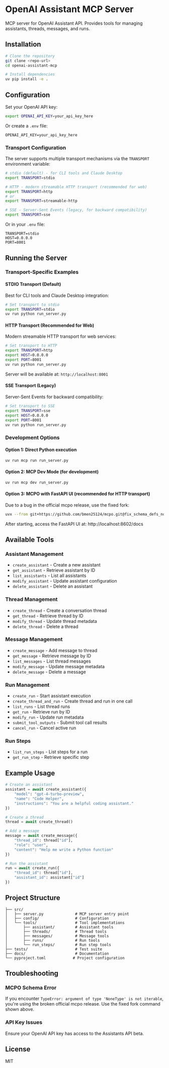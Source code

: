 # OpenAI Assistant MCP Server

MCP server for OpenAI Assistant API. Provides tools for managing assistants, threads, messages, and runs.

## Installation

```bash
# Clone the repository
git clone <repo-url>
cd openai-assistant-mcp

# Install dependencies
uv pip install -e .
```

## Configuration

Set your OpenAI API key:
```bash
export OPENAI_API_KEY=your_api_key_here
```

Or create a `.env` file:
```
OPENAI_API_KEY=your_api_key_here
```

### Transport Configuration

The server supports multiple transport mechanisms via the `TRANSPORT` environment variable:

```bash
# stdio (default) - for CLI tools and Claude Desktop
export TRANSPORT=stdio

# HTTP - modern streamable HTTP transport (recommended for web)
export TRANSPORT=http
# or
export TRANSPORT=streamable-http

# SSE - Server-Sent Events (legacy, for backward compatibility)
export TRANSPORT=sse
```

Or in your `.env` file:
```
TRANSPORT=stdio
HOST=0.0.0.0
PORT=8001
```

## Running the Server

### Transport-Specific Examples

#### STDIO Transport (Default)
Best for CLI tools and Claude Desktop integration:
```bash
# Set transport to stdio
export TRANSPORT=stdio
uv run python run_server.py
```

#### HTTP Transport (Recommended for Web)
Modern streamable HTTP transport for web services:
```bash
# Set transport to HTTP
export TRANSPORT=http
export HOST=0.0.0.0
export PORT=8001
uv run python run_server.py
```

Server will be available at: `http://localhost:8001`

#### SSE Transport (Legacy)
Server-Sent Events for backward compatibility:
```bash
# Set transport to SSE
export TRANSPORT=sse
export HOST=0.0.0.0
export PORT=8001
uv run python run_server.py
```

### Development Options

#### Option 1: Direct Python execution
```bash
uv run mcp run run_server.py
```

#### Option 2: MCP Dev Mode (for development)
```bash
uv run mcp dev run_server.py
```

#### Option 3: MCPO with FastAPI UI (recommended for HTTP transport)
Due to a bug in the official mcpo release, use the fixed fork:
```bash
uvx --from git+https://github.com/bmen25124/mcpo.git@fix_schema_defs_not_found mcpo --port 8602 -- uv run mcp run run_server.py
```

After starting, access the FastAPI UI at: http://localhost:8602/docs

## Available Tools

### Assistant Management
- `create_assistant` - Create a new assistant
- `get_assistant` - Retrieve assistant by ID
- `list_assistants` - List all assistants
- `modify_assistant` - Update assistant configuration
- `delete_assistant` - Delete an assistant

### Thread Management
- `create_thread` - Create a conversation thread
- `get_thread` - Retrieve thread by ID
- `modify_thread` - Update thread metadata
- `delete_thread` - Delete a thread

### Message Management
- `create_message` - Add message to thread
- `get_message` - Retrieve message by ID
- `list_messages` - List thread messages
- `modify_message` - Update message metadata
- `delete_message` - Delete a message

### Run Management
- `create_run` - Start assistant execution
- `create_thread_and_run` - Create thread and run in one call
- `list_runs` - List thread runs
- `get_run` - Retrieve run by ID
- `modify_run` - Update run metadata
- `submit_tool_outputs` - Submit tool call results
- `cancel_run` - Cancel active run

### Run Steps
- `list_run_steps` - List steps for a run
- `get_run_step` - Retrieve specific step

## Example Usage

```python
# Create an assistant
assistant = await create_assistant({
    "model": "gpt-4-turbo-preview",
    "name": "Code Helper",
    "instructions": "You are a helpful coding assistant."
})

# Create a thread
thread = await create_thread()

# Add a message
message = await create_message({
    "thread_id": thread["id"],
    "role": "user",
    "content": "Help me write a Python function"
})

# Run the assistant
run = await create_run({
    "thread_id": thread["id"],
    "assistant_id": assistant["id"]
})
```

## Project Structure

```
├── src/
│   ├── server.py              # MCP server entry point
│   ├── config/                # Configuration
│   └── tools/                 # Tool implementations
│       ├── assistant/         # Assistant tools
│       ├── threads/           # Thread tools
│       ├── messages/          # Message tools
│       ├── runs/              # Run tools
│       └── run_steps/         # Run step tools
├── tests/                     # Test suite
├── docs/                      # Documentation
└── pyproject.toml            # Project configuration
```

## Troubleshooting

### MCPO Schema Error
If you encounter `TypeError: argument of type 'NoneType' is not iterable`, you're using the broken official mcpo release. Use the fixed fork command shown above.

### API Key Issues
Ensure your OpenAI API key has access to the Assistants API beta.

## License

MIT
